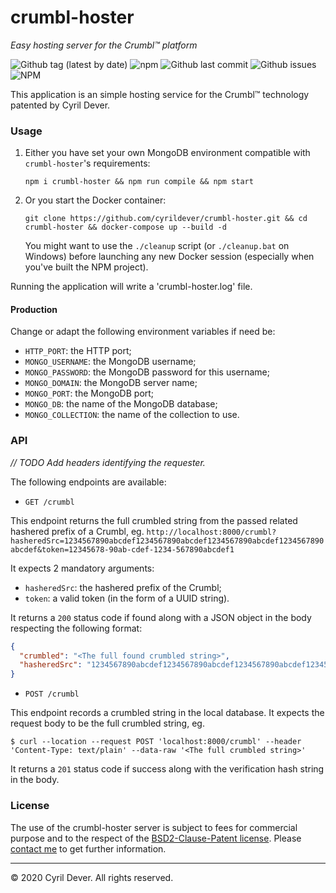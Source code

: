 # crumbl-hoster
_Easy hosting server for the Crumbl&trade; platform_

![Github tag (latest by date)](https://img.shields.io/github/v/tag/cyrildever/crumbl-hoster)
![npm](https://img.shields.io/npm/dw/crumbl-hoster)
![Github last commit](https://img.shields.io/github/last-commit/cyrildever/crumbl-hoster)
![Github issues](https://img.shields.io/github/issues/cyrildever/crumbl-hoster)
![NPM](https://img.shields.io/npm/l/crumbl-hoster)

This application is an simple hosting service for the Crumbl&trade; technology patented by Cyril Dever.

### Usage

1. Either you have set your own MongoDB environment compatible with `crumbl-hoster`'s requirements:
    ```console
    npm i crumbl-hoster && npm run compile && npm start
    ```

2. Or you start the Docker container:
    ```console
    git clone https://github.com/cyrildever/crumbl-hoster.git && cd crumbl-hoster && docker-compose up --build -d
    ```
    You might want to use the `./cleanup` script (or `./cleanup.bat` on Windows) before launching any new Docker session (especially when you've built the NPM project).


Running the application will write a 'crumbl-hoster.log' file.

#### Production

Change or adapt the following environment variables if need be:
* `HTTP_PORT`: the HTTP port;
* `MONGO_USERNAME`: the MongoDB username;
* `MONGO_PASSWORD`: the MongoDB password for this username;
* `MONGO_DOMAIN`: the MongoDB server name;
* `MONGO_PORT`: the MongoDB port;
* `MONGO_DB`: the name of the MongoDB database;
* `MONGO_COLLECTION`: the name of the collection to use.


### API

_// TODO Add headers identifying the requester._

The following endpoints are available:

* `GET /crumbl`

This endpoint returns the full crumbled string from the passed related hashered prefix of a Crumbl, eg. `http://localhost:8000/crumbl?hasheredSrc=1234567890abcdef1234567890abcdef1234567890abcdef1234567890abcdef&token=12345678-90ab-cdef-1234-567890abcdef1`

It expects 2 mandatory arguments:
- `hasheredSrc`: the hashered prefix of the Crumbl;
- `token`: a valid token (in the form of a UUID string).

It returns a `200` status code if found along with a JSON object in the body respecting the following format:
```json
{
  "crumbled": "<The full found crumbled string>",
  "hasheredSrc": "1234567890abcdef1234567890abcdef1234567890abcdef1234567890abcdef"
}
```

* `POST /crumbl`

This endpoint records a crumbled string in the local database.
It expects the request body to be the full crumbled string, eg.
```console
$ curl --location --request POST 'localhost:8000/crumbl' --header 'Content-Type: text/plain' --data-raw '<The full crumbled string>'
```

It returns a `201` status code if success along with the verification hash string in the body.


### License
The use of the crumbl-hoster server is subject to fees for commercial purpose and to the respect of the [BSD2-Clause-Patent license](LICENSE).
Please [contact me](mailto:cdever@edgewhere.fr) to get further information.


<hr />
&copy; 2020 Cyril Dever. All rights reserved.
